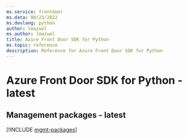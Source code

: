 ```yaml
---
ms.service: frontdoor
ms.data: 08/23/2022
ms.devlang: python
author: lmazuel
ms.author: lmazuel
title: Azure Front Door SDK for Python
ms.topic: reference
description: Reference for Azure Front Door SDK for Python
---
```

# Azure Front Door SDK for Python - latest

## Management packages - latest
[!INCLUDE [mgmt-packages](front-door-mgmt-index.md)]